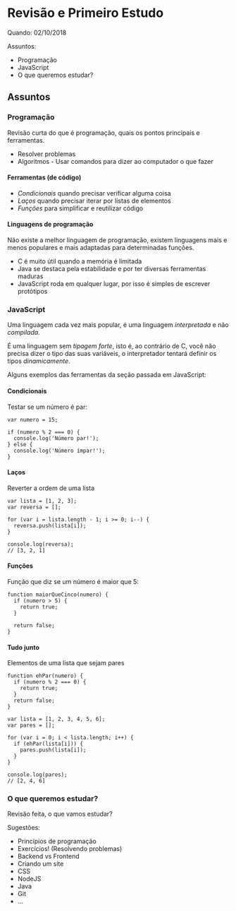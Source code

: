 # Revisão e Primeiro Estudo

Quando: 02/10/2018

Assuntos:

- Programação
- JavaScript
- O que queremos estudar?

## Assuntos

### Programação

Revisão curta do que é programação, quais os pontos principais e ferramentas.

* Resolver problemas
* Algoritmos - Usar comandos para dizer ao computador o que fazer

#### Ferramentas (de código)

* _Condicionais_ quando precisar verificar alguma coisa
* _Laços_ quando precisar iterar por listas de elementos
* _Funções_ para simplificar e reutilizar código

#### Linguagens de programação

Não existe a melhor linguagem de programação, existem linguagens mais e menos
populares e mais adaptadas para determinadas funções.

* C é muito útil quando a memória é limitada
* Java se destaca pela estabilidade e por ter diversas ferramentas maduras
* JavaScript roda em qualquer lugar, por isso é simples de escrever protótipos

### JavaScript

Uma linguagem cada vez mais popular, é uma linguagem _interpretada_ e não
_compilada_.

É uma linguagem sem _tipagem forte_, isto é, ao contrário de C, você não
precisa dizer o tipo das suas variáveis, o interpretador tentará definir os
tipos _dinamicamente_.

Alguns exemplos das ferramentas da seção passada em JavaScript:

#### Condicionais

Testar se um número é par:

```
var numero = 15;

if (numero % 2 === 0) {
  console.log('Número par!');
} else {
  console.log('Número ímpar!');
}
```

#### Laços

Reverter a ordem de uma lista

```
var lista = [1, 2, 3];
var reversa = [];

for (var i = lista.length - 1; i >= 0; i--) {
  reversa.push(lista[i]);
}

console.log(reversa);
// [3, 2, 1]
```

#### Funções

Função que diz se um número é maior que 5:

```
function maiorQueCinco(numero) {
  if (numero > 5) {
    return true;
  }

  return false;
}
```

#### Tudo junto

Elementos de uma lista que sejam pares

```
function ehPar(numero) {
  if (numero % 2 === 0) {
    return true;
  }
  return false;
}

var lista = [1, 2, 3, 4, 5, 6];
var pares = [];

for (var i = 0; i < lista.length; i++) {
  if (ehPar(lista[i])) {
    pares.push(lista[i]);
  }
}

console.log(pares);
// [2, 4, 6]
```

### O que queremos estudar?

Revisão feita, o que vamos estudar?

Sugestões:

- Princípios de programação
- Exercícios! (Resolvendo problemas)
- Backend vs Frontend
- Criando um site
- CSS
- NodeJS
- Java
- Git
- ...
